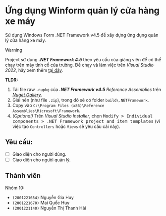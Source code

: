 # Ứng dụng Winform quản lý cửa hàng xe máy

Sử dụng Windows Form .NET Framework v4.5 để xây dựng ứng dụng quản lý cửa hàng xe máy.

> [!WARNING]
> Project sử dụng ***.NET Framework 4.5*** theo yêu cầu của giảng viên để có thể chạy trên máy tính cổ của trường.
> Để chạy và làm việc trên *Visual Studio 2022*, hãy xem thêm [tại đây](https://thomaslevesque.com/2021/11/12/building-a-project-that-target-net-45-in-visual-studio-2022/).
>
> **TLDR:**
>
> 1. Tải file raw `.nupkg` của ***.NET Framework v4.5** Reference Assemblies* trên [*Nuget Gallery*](https://www.nuget.org/packages/microsoft.netframework.referenceassemblies.net45).
> 2. Giải nén (như file `.zip`), trong đó sẽ có folder `build\.NETFramework`.
> 3. Copy vào `C:\Program Files (x86)\Reference Assemblies\Microsoft\Framework`.
> 4. *(Optional)* Trên *Visual Studio Installer*, chọn <kbd><kbd>Modify</kbd> > <kbd>Individual components</kbd> > <kbd>.NET Framework project and item templates</kbd></kbd> (vì việc tạo `Controllers` hoặc `Views` sẽ yêu cầu cái này).

## Yêu cầu:

+ [ ] Giao diện cho người dùng.
+ [ ] Giao diện cho người quản lý.

## Thành viên

Nhóm 10:

+ `(2001221654)` Nguyễn Gia Huy
+ `(2001221670)` Mai Quốc Huy
+ `(2001221140)` Nguyễn Thị Thanh Hải
